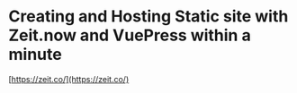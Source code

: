 # Creating and Hosting Static site with Zeit.now and VuePress within a minute


[https://zeit.co/](https://zeit.co/)

